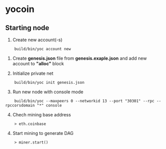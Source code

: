 # yocoin

## Starting node

1. Create new account(-s)
```
    build/bin/yoc account new
```

1. Create **genesis.json** file from **genesis.exaple.json** and add new account to **"alloc"** block


2. Initialize private net
```
    build/bin/yoc init genesis.json
```

3. Run new node with console mode
```
    build/bin/yoc --maxpeers 0 --networkid 13 --port "30301" --rpc --rpccorsdomain "*" console
```

4. Chech mining base address
```
    > eth.coinbase
```
4. Start mining to generate DAG
```
    > miner.start()
```
